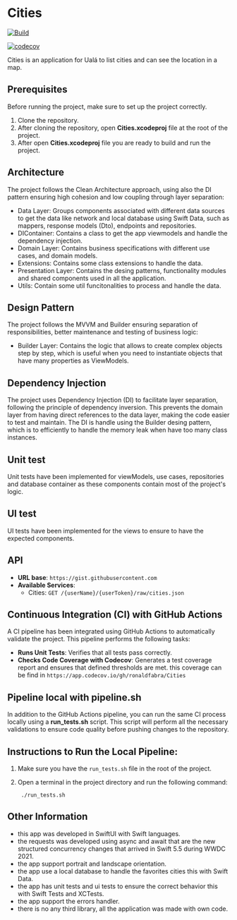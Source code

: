 # Cities

[![Build](https://github.com/ronaldfabra/Cities/actions/workflows/build.yml/badge.svg)](https://github.com/ronaldfabra/Cities/actions/workflows/build.yml)

[![codecov](https://codecov.io/gh/ronaldfabra/Cities/branch/master/graph/badge.svg?token=3G8XLZ41UJ)](https://codecov.io/gh/ronaldfabra/Cities)

Cities is an application for Ualá to list cities and can see the location in a map.

## Prerequisites

Before running the project, make sure to set up the project correctly.

1. Clone the repository.
2. After cloning the repository, open **Cities.xcodeproj** file at the root of the project.
3. After open **Cities.xcodeproj** file you are ready to build and run the project.

   
## Architecture

The project follows the Clean Architecture approach, using also the DI pattern ensuring high cohesion and low coupling through layer separation:

- Data Layer: Groups components associated with different data sources to get the data like network and local database using Swift Data, such as mappers, response models (Dto), endpoints and repositories.
- DIContainer: Contains a class to get the app viewmodels and handle the dependency injection.
- Domain Layer: Contains business specifications with different use cases, and domain models.
- Extensions: Contains some class extensions to handle the data.
- Presentation Layer: Contains the desing patterns, functionality modules and shared components used in all the application.
- Utils: Contain some util funcitonalities to process and handle the data.

## Design Pattern

The project follows the MVVM and Builder ensuring separation of responsibilities, better maintenance and testing of business logic:

- Builder Layer: Contains the logic that allows to create complex objects step by step, which is useful when you need to instantiate objects that have many properties as ViewModels.

## Dependency Injection

The project uses Dependency Injection (DI) to facilitate layer separation, following the principle of dependency inversion. This prevents the domain layer from having direct references to the data layer, making the code easier to test and maintain. The DI is handle using the Builder desing pattern, which is to efficiently to handle the memory leak when have too many class instances.

## Unit test
Unit tests have been implemented for viewModels, use cases, repositories and database container as these components contain most of the project's logic.

## UI test
UI tests have been implemented for the views to ensure to have the expected components.

## API
- **URL base**: `https://gist.githubusercontent.com`
- **Available Services**:
    - Cities: `GET /{userName}/{userToken}/raw/cities.json`
 
## Continuous Integration (CI) with GitHub Actions
A CI pipeline has been integrated using GitHub Actions to automatically validate the project. This pipeline performs the following tasks:

- **Runs Unit Tests**: Verifies that all tests pass correctly.
- **Checks Code Coverage with Codecov**: Generates a test coverage report and ensures that defined thresholds are met. this coverage can be find in `https://app.codecov.io/gh/ronaldfabra/Cities`

## Pipeline local with pipeline.sh

In addition to the GitHub Actions pipeline, you can run the same CI process locally using a **run_tests.sh** script. This script will perform all the necessary validations to ensure code quality before pushing changes to the repository. 

## Instructions to Run the Local Pipeline:

1. Make sure you have the `run_tests.sh` file in the root of the project.
2. Open a terminal in the project directory and run the following command:

   ```properties 
    ./run_tests.sh

## Other Information
- this app was developed in SwiftUI with Swift languages.
- the requests was developed using async and await that are the new structured concurrency changes that arrived in Swift 5.5 during WWDC 2021.
- the app support portrait and landscape orientation.
- the app use a local database to handle the favorites cities this with Swift Data.
- the app has unit tests and ui tests to ensure the correct behavior this with Swift Tests and XCTests.
- the app support the errors handler.
- there is no any third library, all the application was made with own code.
